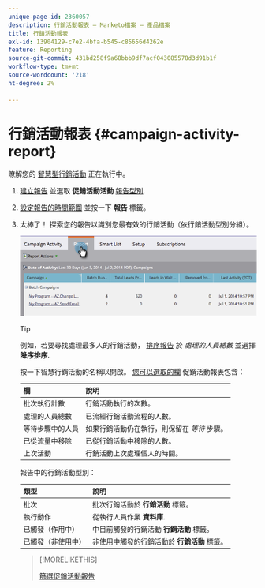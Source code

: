 ```yaml
---
unique-page-id: 2360057
description: 行銷活動報表 — Marketo檔案 — 產品檔案
title: 行銷活動報表
exl-id: 13904129-c7e2-4bfa-b545-c85656d4262e
feature: Reporting
source-git-commit: 431bd258f9a68bbb9df7acf043085578d3d91b1f
workflow-type: tm+mt
source-wordcount: '218'
ht-degree: 2%

---
```


# 行銷活動報表 {#campaign-activity-report}

瞭解您的 [智慧型行銷活動](/help/marketo/product-docs/core-marketo-concepts/smart-campaigns/creating-a-smart-campaign/understanding-batch-and-trigger-smart-campaigns.md) 正在執行中。

1. [建立報告](/help/marketo/product-docs/reporting/basic-reporting/creating-reports/create-a-report-in-a-program.md) 並選取 **促銷活動活動** [報告型別](/help/marketo/product-docs/reporting/basic-reporting/report-types/report-type-overview.md).

1. [設定報告的時間範圍](/help/marketo/product-docs/reporting/basic-reporting/editing-reports/change-a-report-time-frame.md) 並按一下 **報告** 標籤。

1. 太棒了！ 探索您的報告以識別您最有效的行銷活動（依行銷活動型別分組）。

   ![](assets/image2014-9-16-16-3a8-3a45.png)

   >[!TIP]
   >
   >例如，若要尋找處理最多人的行銷活動， [排序報告](/help/marketo/product-docs/reporting/basic-reporting/editing-reports/sort-report-on-columns.md) 於 _處理的人員總數_ 並選擇 **降序排序**.

   按一下智慧行銷活動的名稱以開啟。  [您可以選取的欄](/help/marketo/product-docs/reporting/basic-reporting/editing-reports/select-report-columns.md) 促銷活動報表包含：

   | 欄 | 說明 |
   |---|---|
   | 批次執行計數 | 行銷活動執行的次數。 |
   | 處理的人員總數 | 已流經行銷活動流程的人數。 |
   | 等待步驟中的人員 | 如果行銷活動仍在執行，則保留在 *等待* 步驟。 |
   | 已從流量中移除 | 已從行銷活動中移除的人數。 |
   | 上次活動 | 行銷活動上次處理個人的時間。 |

   報告中的行銷活動型別：

   | 類型 | 說明 |
   |---|---|
   | 批次 | 批次行銷活動於 **行銷活動** 標籤。 |
   | 執行動作 | 從執行人員作業 **資料庫**. |
   | 已觸發（作用中） | 中目前觸發的行銷活動 **行銷活動** 標籤。 |
   | 已觸發（非使用中） | 非使用中觸發的行銷活動於 **行銷活動** 標籤。 |

   >[!MORELIKETHIS]
   >
   >[篩選促銷活動報告](/help/marketo/product-docs/reporting/basic-reporting/report-activity/filter-a-campaign-activity-report.md)
